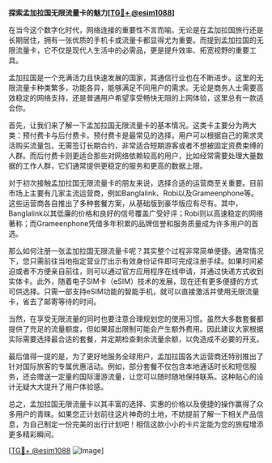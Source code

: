 **探索孟加拉国无限流量卡的魅力[[TG💪+ @esim1088](https://t.me/s/esim1088)]**

在当今这个数字化时代，网络连接的重要性不言而喻。无论是在孟加拉国旅行还是长期居住，拥有一张优质的手机卡或流量卡都显得尤为重要。而提到孟加拉国的无限流量卡，它不仅是现代人生活中的必需品，更是提升效率、拓宽视野的重要工具。

孟加拉国是一个充满活力且快速发展的国家，其通信行业也在不断进步。这里的无限流量卡种类繁多，功能各异，能够满足不同用户的需求。无论是商务人士需要高效稳定的网络支持，还是普通用户希望享受畅快无阻的上网体验，这里总有一款适合你。

首先，让我们来了解一下孟加拉国无限流量卡的基本情况。这类卡主要分为两大类：预付费卡与后付费卡。预付费卡是最常见的选择，用户可以根据自己的需求灵活购买流量包，无需签订长期合约，非常适合短期游客或者不想被固定资费束缚的人群。而后付费卡则更适合那些对网络依赖较高的用户，比如经常需要处理大量数据的工作人群，它们通常提供更稳定的服务和更高的数据上限。

对于初次接触孟加拉国无限流量卡的朋友来说，选择合适的运营商至关重要。目前市场上主要有几家主流运营商，例如Banglalink、Robi以及Grameenphone等。这些运营商各自推出了多种套餐方案，从基础版到豪华版应有尽有。其中，Banglalink以其低廉的价格和良好的信号覆盖广受好评；Robi则以高速稳定的网络著称；而Grameenphone凭借多年积累的品牌信誉和服务质量成为许多用户的首选。

那么如何注册一张孟加拉国无限流量卡呢？其实整个过程非常简单便捷。通常情况下，您只需前往当地指定营业厅出示有效身份证件即可完成注册手续。如果时间紧迫或者不方便亲自前往，则可以通过官方应用程序在线申请，并通过快递方式收到实体卡。此外，随着电子SIM卡（eSIM）技术的发展，现在还有更多便捷的方式可供选择。只需一部支持eSIM功能的智能手机，就可以直接激活并使用无限流量卡，省去了邮寄等待的时间。

当然，在享受无限流量的同时也要注意合理规划您的使用习惯。虽然大多数套餐都提供了充足的流量额度，但如果超出限制可能会产生额外费用。因此建议大家根据实际需要选择最合适的套餐，并定期检查剩余流量余额，以免造成不必要的开支。

最后值得一提的是，为了更好地服务全球用户，孟加拉国各大运营商还特别推出了针对国际旅客的专属优惠活动。例如，部分套餐不仅包含本地通话时长和短信服务，还会赠送一定量的国际漫游流量，让您可以随时随地保持联系。这种贴心的设计无疑大大提升了用户体验感。

总之，孟加拉国无限流量卡以其丰富的选择、实惠的价格以及便捷的操作赢得了众多用户的青睐。如果您正计划前往这片神奇的土地，不妨提前了解一下相关产品信息，为自己制定一份完美的出行计划吧！相信这款小小的卡片定能为您的旅程增添更多精彩瞬间。

[[TG💪+ @esim1088](https://t.me/s/esim1088) ![Image](https://i.postimg.cc/4NQfJmqS/Snipaste-2025-05-13-00-14-12.png)]